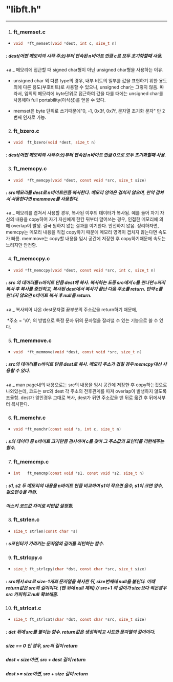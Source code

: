 # "libft.h" 

------

1. ### ft_memset.c

- ```c
  void  *ft_memset(void *dest, int c, size_t n)
  ```

##### : dest(어떤 메모리의 시작 주소)부터 연속된 n바이트 만큼 c로 모두 초기화할때 사용.

+a _ 메모리에 접근할 때 signed char형이 아닌 unsigned char형을 사용하는 이유.

- unsigned char 외 다른 type의 경우, 내부 비트의 일부를 값을 표현하기 위한 용도 외에 다른 용도(부호비트)로 사용할 수 있으나, unsigned char는 그렇지 않음. 따라서, 임의의 메모리에 byte단위로 접근하여 값을 다룰 때에는 unsigned char를 사용해야 full portability(이식성)를 얻을 수 있다.

- memset은 byte 단위로 쓰기때문에"0, -1, 0x3f, 0x7f, 문자열 초기화 문자" 만 2번째 인자로 가능.

2. ### ft_bzero.c

- ```c
  void  ft_bzero(void *dest, size_t n)
  ```

##### : dest(어떤 메모리의 시작주소)부터 연속된 n바이트 만큼 0으로 모두 초기화할때 사용.



3. ### ft_memcpy.c

- ```c
  void  *ft_memcpy(void *dest, const void *src, size_t size)
  ```

##### : src메모리를 dest로 n바이트만큼 복사한다. 메모리 영역은 겹치지 않으며, 만약 겹쳐서 사용한다면 memmove를 사용한다.

+a _ 메모리를 겹쳐서 사용할 경우, 복사된 이후의 데이터가 복사됨. 예를 들어 자기 자신의 내용을 copy하여 자기 자신에게 한칸 뒤부터 덮어쓰는 경우, 인접한 메모리에 의해 overlap이 발생. 결국 원하지 않는 결과를 야기한다. 안전하지 않음. 정리하자면, memcpy는 메모리 내용을 직접 copy하기 때문에 메모리 영역이 겹치지 않는다면 속도가 빠름. memmove는 copy할 내용을 임시 공간에 저장한 후 copy하기때문에 속도는 느리지만 안전함.

4. ### ft_memccpy.c

- ```c
  void *ft_memccpy(void *dest, const void *src, int c, size_t n)
  ```

##### : src 의 데이터를 n바이트 만큼 dest에 복사. 복사하는 도중 src에서 c를 만나면 c까지 복사 후 복사를 중단하고, 복사된 dest에서 복사가 끝난 다음 주소를 return. 만약 c를 만나지 않으면 n바이트 복사 후 null을 return.

+a _ 복사되어 나온 dest문자열 끝부분의 주소값을 return하기 때문에,

​		*주소 = '\0';	의 방법으로 특정 문자 뒤의 문자열을 잘라낼 수 있는 기능으로 쓸 수 있다.

5. ### ft_memmove.c

- ```c
  void  *ft_memmove(void *dest, const void *src, size_t n)
  ```

##### : src의 데이터를 n바이트 만큼 dest로 복사. 메모리 주소가 겹칠 경우 memcpy대신 사용할 수 있다.

+a _ man page내의 내용으로는 src의 내용을 임시 공간에 저장한 후 copy하는것으로 나와있는데, 코드는 src와 dest 각 주소의 전후관계를 따져 overlap이 발생하지 않도록 조율함. dest가 앞인경우 그대로 복사, dest가 뒤면 주소값을 맨 뒤로 옮긴 후 뒤에서부터 복사한다.

6. ### ft_memchr.c

- ```c
  void *ft_memchr(const void *s, int c, size_t n)
  ```

##### : s의 데이터 중 n바이트 크기만큼 검사하여 c를 찾아 그 주소값의 포인터를 리턴해주는 함수.



7. ### ft_memcmp.c

- ```c
  int   ft_memcmp(const void *s1, const void *s2, size_t n)
  ```

##### : s1, s2 두 메모리의 내용을 n바이트 만큼 비교하여 s1이 작으면 음수, s1이 크면 양수, 같으면 0을 리턴.

##### 아스키 코드값 차이로 리턴값 설정함.

8. ### ft_strlen.c

- ```c
  size_t strlen(const char *s)
  ```

##### :  s포인터가 가리키는 문자열의 길이를 리턴하는 함수.

9. ### ft_strlcpy.c

- ```c
  size_t ft_strlcpy(char *dst, const char *src, size_t size)
  ```

##### : src에서 dst로 size-1개의 문자열을 복사한 뒤, size번째에 null을 붙인다. 이때 return값은 src의 길이이다. (맨 뒤에 null 제외) // src+1 의 길이가 size보다 작은경우 src 카피하고 null 확보해줌. 

10. ### ft_strlcat.c

- ```c
  size_t ft_strlcat(char *dst, const char *src, size_t size)
  ```

##### : det 뒤에 src를 붙이는 함수. return값은 생성하려고 시도한 문자열의 길이이다. 

#####   size == 0 인 경우, src의 길이 return

#####   dest < size이면, src + dest 길이 return

#####   dest >= size이면, src + size 길이 return

